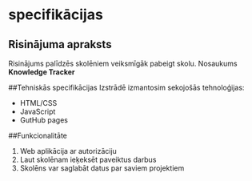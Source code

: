 # specifikācijas

## Risinājuma apraksts
Risinājums palīdzēs skolēniem veiksmīgāk pabeigt skolu. Nosaukums
**Knowledge Tracker**

##Tehniskās specifikācijas
Izstrādē izmantosim sekojošās tehnoloģijas:
- HTML/CSS
- JavaScript
- GutHub pages

##Funkcionalitāte
1. Web aplikācija ar autorizāciju
2. Laut skolēnam ieķeksēt paveiktus darbus
3. Skolēns var saglabāt datus par saviem projektiem

